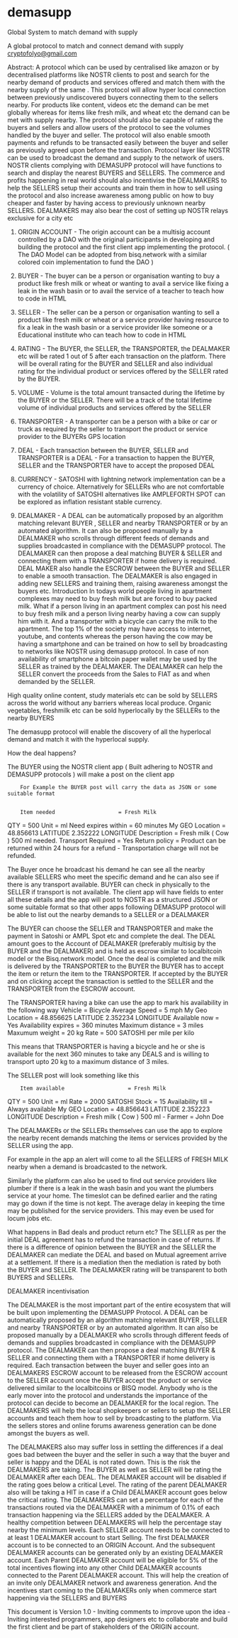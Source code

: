 # demasupp
Global System to match demand with supply



A global protocol to match and connect demand with supply
cryptofolyo@gmail.com


Abstract: A protocol which can be used by centralised like amazon or by decentralised platforms like NOSTR clients to post and search for the nearby demand of products and services offered and match them with the nearby supply of the same . This protocol will allow hyper local connection between previously undiscovered buyers connecting them to the sellers nearby. For products like content, videos etc the demand can be met globally whereas for items like fresh milk, and wheat etc the demand can be met with supply nearby. The protocol should also be capable of rating the buyers and sellers and allow users of the protocol to see the volumes handled by the buyer and seller. The protocol will also enable smooth payments and refunds to be transacted easily between the buyer and seller as previously agreed upon before the transaction. Protocol layer like NOSTR can be used to broadcast the demand and supply to the network of users. NOSTR clients complying with DEMASUPP protocol will have functions to search and display the nearest BUYERS and SELLERS. The commerce and profits happening in real world should also incentivise the DEALMAKERS to help the SELLERS setup their accounts and train them in how to sell using the protocol and also increase awareness among public on how to buy cheaper and faster by having access to previously unknown nearby SELLERS. DEALMAKERS may also bear the cost of setting up NOSTR relays exclusive for a city etc




1. ORIGIN ACCOUNT - The origin account can be a multisig account controlled by a DAO with the original participants in developing and building the protocol and the first client app implementing the protocol. ( The DAO Model can be adopted from bisq.network with a similar colored coin implementation to fund the DAO )
2. BUYER - The buyer can be a person or organisation wanting to buy a product like fresh milk or wheat or wanting to avail a service like fixing a leak in the wash basin or to avail the service of a teacher to teach how to code in HTML
3. SELLER - The seller can be a person or organisation wanting to sell a product like fresh milk or wheat or a service provider having resource to fix a leak in the wash basin or a service provider like someone or a Educational institute who can teach how to code in HTML 
4. RATING - The BUYER, the SELLER, the TRANSPORTER, the DEALMAKER etc will be rated 1 out of 5 after each transaction on the platform. There will be overall rating for the BUYER and SELLER and also individual rating for the individual product or services offered by the SELLER rated by the BUYER.
5. VOLUME - Volume is the total amount transacted during the lifetime by the BUYER or the SELLER. There will be a track of the total lifetime volume of individual products and services offered by the SELLER
6. TRANSPORTER - A transporter can be a person with a bike or car or truck as required by the seller to transport the product or service provider to the BUYERs GPS location


7. DEAL - Each transaction between the BUYER, SELLER and TRANSPORTER is a DEAL - For a transaction to happen the BUYER, SELLER and the TRANSPORTER have to accept the proposed DEAL
8. CURRENCY - SATOSHI with lightning network implementation can be a currency of choice. Alternatively for SELLERs who are not comfortable with the volatility of SATOSHI alternatives like AMPLEFORTH SPOT can be explored as inflation resistant stable currency.
9. DEALMAKER - A DEAL can be automatically proposed by an algorithm matching relevant BUYER , SELLER and nearby TRANSPORTER or by an automated algorithm. It can also be proposed manually by a DEALMAKER who scrolls through different feeds of demands and supplies broadcasted in compliance with the DEMASUPP protocol. The DEALMAKER can then propose a deal matching BUYER & SELLER and connecting them with a TRANSPORTER if home delivery is required. DEAL MAKER also handle the ESCROW between the BUYER and SELLER to enable a smooth transaction. The DEALMAKER is also engaged in adding new SELLERS and training them, raising awareness amongst the buyers etc. 
Introduction
In todays world people living in apartment complexes may need to buy fresh milk but are forced to buy packed milk. What if a person living in an apartment complex can post his need to buy fresh milk and a person living nearby having a cow can supply him with it. And a transporter with a bicycle can carry the milk to the apartment. 
The top 1% of the society may have access to internet, youtube, and contents whereas the person having the cow may be having a smartphone and can be trained on how to sell by broadcasting to networks like NOSTR using demasupp protocol. In case of non availability of smartphone a bitcoin paper wallet may be used by the SELLER as trained by the DEALMAKER. The DEALMAKER can help the SELLER convert the proceeds from the Sales to FIAT as and when demanded by the SELLER.


High quality online content, study materials etc can be sold by SELLERS across the world without any barriers whereas local produce. Organic vegetables, freshmilk etc can be sold hyperlocally by the SELLERs to the nearby BUYERS


The demasupp protocol will enable the discovery of all the hyperlocal demand and match it with the hyperlocal supply.






How the deal happens?


The BUYER using the NOSTR client app ( Built adhering to NOSTR and DEMASUPP protocols ) will make a post on the client app


        For Example the BUYER post will carry the data as JSON or some suitable format


        Item needed                    = Fresh Milk
QTY                                 = 500
Unit                                 = ml
        Need expires within         = 60 minutes
        My GEO Location        = 48.856613 LATITUDE 2.352222 LONGITUDE
        Description                = Fresh milk ( Cow ) 500 ml needed. 
        Transport Required         = Yes
        Return policy                 = Product can be returned within 24 hours for a refund - Transportation charge will not be refunded.


The Buyer once he broadcast his demand he can see all the nearby available SELLERS who meet the specific demand and he can also see if there is any transport available. BUYER can check in physically to the SELLER if transport is not available. The client app will have fields to enter all these details and the app will post to NOSTR as a structured JSON or some suitable format so that other apps following DEMASUPP protocol will be able to list out the nearby demands to a SELLER or a DEALMAKER


The BUYER can choose the SELLER and TRANSPORTER and make the payment in Satoshi or AMPL Spot etc and complete the deal. The DEAL amount goes to the Account of DEALMAKER (preferably multisig by the BUYER and the DEALMAKER) and is held as escrow similar to localbitcoin model or the Bisq.network model. Once the deal is completed and the milk is delivered by the TRANSPORTER to the BUYER the BUYER has to accept the item or return the item to the TRANSPORTER. If accepted by the BUYER and on clicking accept the transaction is settled to the SELLER and the TRANSPORTER from the ESCROW account. 


The TRANSPORTER having a bike can use the app to mark his availability in the following way
        Vehicle                 = Bicycle
        Average Speed         = 5 mph
        My Geo Location        = 48.856625 LATITUDE 2.352234 LONGITUDE
        Available now                = Yes
        Availability expires         = 360 minutes
        Maximum distance        = 3 miles
        Maxumum weight         = 20 kg
        Rate                        = 500 SATOSHI per mile per kilo
        
This means that TRANSPORTER is having a bicycle and he or she is available for the next 360 minutes to take any DEALS and is willing to transport upto 20 kg to a maximum distance of 3 miles.


The SELLER post will look something like this
        
        Item available                    = Fresh Milk
QTY                                 = 500
Unit                                 = ml
Rate                        = 2000 SATOSHI
Stock                        = 15
        Availability till                  = Always available
        My GEO Location        = 48.856643 LATITUDE 2.352223 LONGITUDE
        Description                = Fresh milk ( Cow ) 500 ml - Farmer = John Doe 


The DEALMAKERs or the SELLERs themselves can use the app to explore the nearby recent demands matching the items or services provided by the SELLER using the app.


For example in the app an alert will come to all the SELLERS of FRESH MILK nearby when a demand is broadcasted to the network. 


Similarly the platform can also be used to find out service providers like plumber if there is a leak in the wash basin and you want the plumbers service at your home. The timeslot can be defined earlier and the rating may go down if the time is not kept. The average delay in keeping the time may be published for the service providers. This may even be used for locum jobs etc.


What happens in Bad deals and product return etc?
        The SELLER as per the initial DEAL agreement has to refund the transaction in case of returns. If there is a difference of opinion between the BUYER and the SELLER the DEALMAKER can mediate the DEAL and based on Mutual agreement arrive at a settlement. 
If there is a mediation then the mediation is rated by both the BUYER and SELLER. The DEALMAKER rating will be transparent to both BUYERS and SELLERs. 


DEALMAKER incentivisation


The DEALMAKER is the most important part of the entire ecosystem that will be built upon implementing the DEMASUPP Protocol. A DEAL can be automatically proposed by an algorithm matching relevant BUYER , SELLER and nearby TRANSPORTER or by an automated algorithm. It can also be proposed manually by a DEALMAKER who scrolls through different feeds of demands and supplies broadcasted in compliance with the DEMASUPP protocol. The DEALMAKER can then propose a deal matching BUYER & SELLER and connecting them with a TRANSPORTER if home delivery is required. Each transaction between the buyer and seller goes into an DEALMAKERS ESCROW account to be released from the ESCROW account to the SELLER account once the BUYER accept the product or service delivered similar to the localbitcoins or BISQ model.
Anybody who is the early mover into the protocol and understands the importance of the protocol can decide to become an DEALMAKER for the local region. The DEALMAKERS will help the local shopkeepers or sellers to setup the SELLER accounts and teach them how to sell by broadcasting to the platform. Via the sellers stores and online forums awareness generation can be done amongst the buyers as well.


The DEALMAKERS also may suffer loss in settling the differences if a deal goes bad between the buyer and the seller in such a way that the buyer and seller is happy and the DEAL is not rated down. This is the risk the DEALMAKERS are taking. The BUYER as well as SELLER will be rating the DEALMAKER after each DEAL. The DEALMAKER account will be disabled if the rating goes below a critical Level. The rating of the parent DEALMAKER also will be taking a HIT in case if a Child DEALMAKER account goes below the critical rating.
The DEALMAKERS can set a percentage for each of the transactions routed via the DEALMAKER with a minimum of 0.1% of each transaction happening via the SELLERS added by the DEALMAKER. A healthy competition between DEALMAKERS will help the percentage stay nearby the minimum levels. Each SELLER account needs to be connected to at least 1 DEALMAKER account to start Selling. The first DEALMAKER account is to be connected to an ORIGIN Account. And the subsequent DEALMAKER accounts can be generated only by an existing DEALMAKER account. Each Parent DEALMAKER account will be eligible for 5% of the total incentives flowing into any other Child DEALMAKER accounts connected to the Parent DEALMAKER account. This will help the creation of an invite only DEALMAKER network and awareness generation. And the incentives start coming to the DEALMAKERs only when commerce start happening via the SELLERS and BUYERS




This document is Version 1.0 - Inviting comments to improve upon the idea - Inviting interested programmers, app designers etc to collaborate and build the first client and be part of stakeholders of the ORIGIN account.
